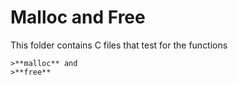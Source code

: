 # **Malloc and Free**

This folder contains C files that test for the functions  

	>**malloc** and
	>**free**
